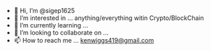 - 👋 Hi, I’m @sigep1625
- 👀 I’m interested in ... anything/everything witin Crypto/BlockChain
- 🌱 I’m currently learning ...
- 💞️ I’m looking to collaborate on ...
- 📫 How to reach me ... kenwiggs419@gmail.com

<!---
sigep1625/sigep1625 is a ✨ special ✨ repository because its `README.md` (this file) appears on your GitHub profile.
You can click the Preview link to take a look at your changes.
--->
